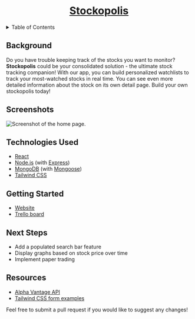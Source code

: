 <a name="readme-top"></a>

<h1 align="center"><a href="">Stockopolis</a></h1>

<!-- TABLE OF CONTENTS -->
<details>
  <summary>Table of Contents</summary>
  <ol>
    <li><a href="#background">Background</a></li>
    <li><a href="#screenshots">Screenshots</a></li>
    <li><a href="#technologies-used">Technologies Used</li>
    <li><a href="#getting-started">Getting Started</a></li>
    <li><a href="#next-steps">Next Steps</a></li>
    <li><a href="#resources">Resources</a></li>
  </ol>
</details>

## Background

Do you have trouble keeping track of the stocks you want to monitor? **Stockopolis** could be your consolidated solution - the ultimate stock tracking companion! With our app, you can build personalized watchlists to track your most-watched stocks in real time. You can see even more detailed information about the stock on its own detail page. Build your own stockopolis today!

## Screenshots

![Screenshot of the home page.](public/img/home.png)

## Technologies Used

- [React](https://react.dev/)
- [Node.js](https://nodejs.org/en) (with [Express](https://expressjs.com/))
- [MongoDB](https://www.mongodb.com/) (with [Mongoose](https://mongoosejs.com/))
- [Tailwind CSS](https://tailwindcss.com/)

## Getting Started

- [Website]()
- [Trello board](https://trello.com/b/vYuPESd7/stonks-planning)

## Next Steps

- Add a populated search bar feature
- Display graphs based on stock price over time
- Implement paper trading

## Resources

- [Alpha Vantage API](https://www.alphavantage.co/documentation/)
- [Tailwind CSS form examples](https://v1.tailwindcss.com/components/forms)

Feel free to submit a pull request if you would like to suggest any changes!
